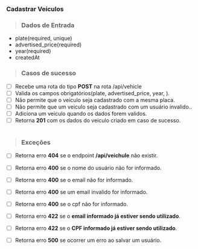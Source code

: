 ### Cadastrar Veículos

>### Dados de Entrada
 * plate(required, unique)
 * advertised_price(required)
 * year(required)
 * createdAt

> ### Casos de sucesso
*  [ ] Recebe uma rota do tipo <b>POST</b> na rota /api/vehicle
*  [ ] Valida os campos obrigatórios(plate, advertised_price, year, ).
*  [ ] Não permite que o veiculo seja cadastrado com a mesma placa.
*  [ ] Não permite que um veiculo seja cadastrado com um usuário invalido..
*  [ ] Adiciona um veiculo quando os dados forem validos.
*  [ ] Retorna <b>201</b> com os dados do veiculo criado em caso de sucesso.

#
> ### Exceções
* [ ] Retorna erro <b>404</b> se o endpoint <b>/api/veichule</b> não existir.
* [ ] Retorna erro <b>400</b> se o nome do usuário não for informado.
* [ ] Retorna erro <b>400</b> se o email não for informado.
* [ ] Retorna erro <b>400</b> se um email invalido for informado.
* [ ] Retorna erro <b>400</b> se o cpf não for informado.
* [ ] Retorna erro <b>422</b> se o **email informado já estiver sendo utilizado**.
* [ ] Retorna erro <b>422</b> se o **CPF informado já estiver sendo utilizado**.
* [ ] Retorna erro <b>500</b> se ocorrer um erro ao salvar um usuário.
  
